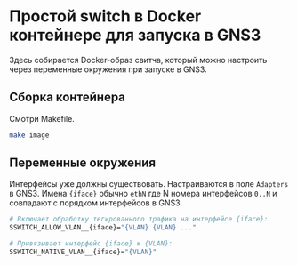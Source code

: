 # Простой switch в Docker контейнере для запуска в GNS3

Здесь собирается Docker-образ свитча, который можно настроить через переменные окружения при запуске в GNS3.

## Сборка контейнера

Смотри Makefile.

```bash
make image
```

## Переменные окружения

Интерфейсы уже должны существовать. Настраиваются в поле `Adapters` в GNS3. Имена `{iface}` обычно `ethN` где N номера интерфейсов `0..N` и совпадают с порядком интерфейсов в GNS3.

```bash
# Включает обработку тегированного трафика на интерфейсе {iface}:
SSWITCH_ALLOW_VLAN__{iface}="{VLAN} {VLAN} ..."

# Привязывает интерфейс {iface} к {VLAN}:
SSWITCH_NATIVE_VLAN__{iface}="{VLAN}"
```
